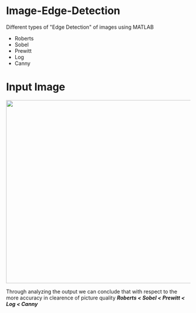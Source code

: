 # Image-Edge-Detection
Different types of "Edge Detection" of images using MATLAB
* Roberts
* Sobel
* Prewitt
* Log
* Canny

# Input Image
<img src="https://i.imgur.com/UCFl9ev.jpg" width="1500" height="500"/>


Through analyzing the output we can conclude that with respect to the more accuracy in clearence of picture quality
***Roberts < Sobel < Prewitt < Log < Canny***
